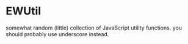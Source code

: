 EWUtil
======

somewhat random (little) collection of JavaScript utility functions.
you should probably use underscore instead.
